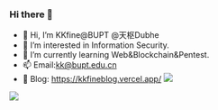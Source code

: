 ### Hi there 👋

- 👋 Hi, I’m KKfine@BUPT @天枢Dubhe
- 👀 I’m interested in Information Security.
- 🌱 I’m currently learning Web&Blockchain&Pentest.
- 📫 Email:kk@bupt.edu.cn
- 👀 Blog: https://kkfineblog.vercel.app/
![](https://github-readme-stats.vercel.app/api?username=haoami&show_icons=true&theme=blue-green)

<div >
	<img  src="https://github-readme-stats.vercel.app/api/top-langs/?username=haoami&hide_title=true&hide_border=true&layout=compact&langs_count=6&text_color=000&icon_color=fff&bg_color=0,52fa5a,4dfcff,c64dff&theme=graywhite" />
</div>
